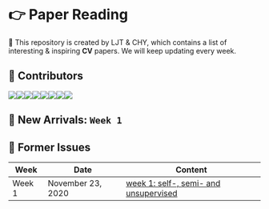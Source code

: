 # :point_right: Paper Reading


:couple: This repository is created by LJT & CHY, which contains a list of interesting & inspiring **CV** papers.
We will keep updating every week.


## :raising_hand: Contributors
[![](https://sourcerer.io/fame/CarolinaCheng616/CarolinaCheng616/-Paper-Reading-/images/0)](https://sourcerer.io/fame/CarolinaCheng616/CarolinaCheng616/-Paper-Reading-/links/0)[![](https://sourcerer.io/fame/CarolinaCheng616/CarolinaCheng616/-Paper-Reading-/images/1)](https://sourcerer.io/fame/CarolinaCheng616/CarolinaCheng616/-Paper-Reading-/links/1)[![](https://sourcerer.io/fame/CarolinaCheng616/CarolinaCheng616/-Paper-Reading-/images/2)](https://sourcerer.io/fame/CarolinaCheng616/CarolinaCheng616/-Paper-Reading-/links/2)[![](https://sourcerer.io/fame/CarolinaCheng616/CarolinaCheng616/-Paper-Reading-/images/3)](https://sourcerer.io/fame/CarolinaCheng616/CarolinaCheng616/-Paper-Reading-/links/3)[![](https://sourcerer.io/fame/CarolinaCheng616/CarolinaCheng616/-Paper-Reading-/images/4)](https://sourcerer.io/fame/CarolinaCheng616/CarolinaCheng616/-Paper-Reading-/links/4)[![](https://sourcerer.io/fame/CarolinaCheng616/CarolinaCheng616/-Paper-Reading-/images/5)](https://sourcerer.io/fame/CarolinaCheng616/CarolinaCheng616/-Paper-Reading-/links/5)[![](https://sourcerer.io/fame/CarolinaCheng616/CarolinaCheng616/-Paper-Reading-/images/6)](https://sourcerer.io/fame/CarolinaCheng616/CarolinaCheng616/-Paper-Reading-/links/6)[![](https://sourcerer.io/fame/CarolinaCheng616/CarolinaCheng616/-Paper-Reading-/images/7)](https://sourcerer.io/fame/CarolinaCheng616/CarolinaCheng616/-Paper-Reading-/links/7)



## :muscle: New Arrivals: `Week 1`



## :triangular_flag_on_post: Former Issues
| Week | Date | Content|
| ---------------- | ---- | ------------ |
| Week 1 | November 23, 2020 | [week 1: self-, semi- and unsupervised](week1/README.md)
